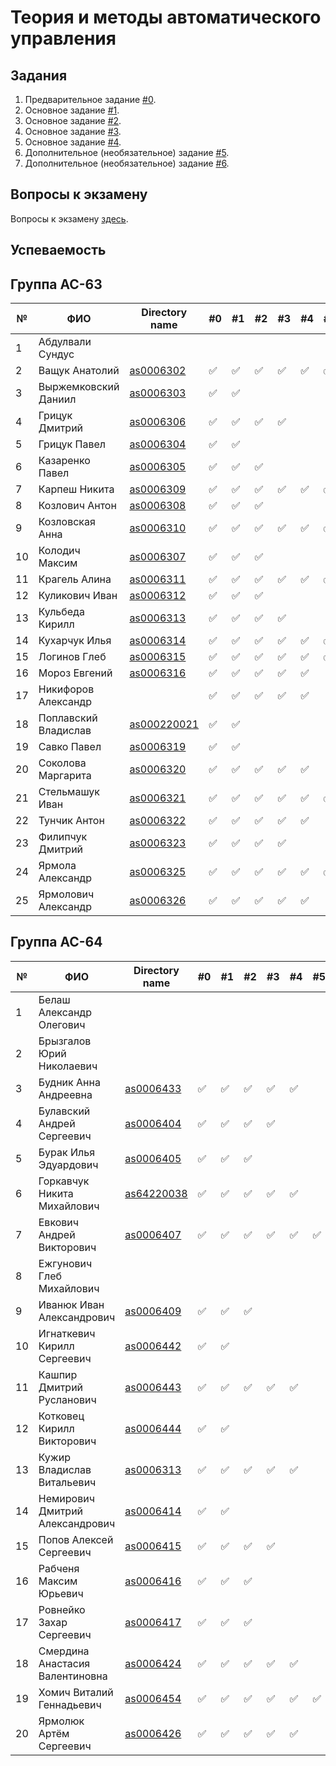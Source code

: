 # Теория и методы автоматического управления

## Задания

1. Предварительное задание [#0](./tasks/task_00/readme.md).
2. Основное задание [#1](./tasks/task_01/readme.md).
3. Основное задание [#2](./tasks/task_02/readme.md).
4. Основное задание [#3](./tasks/task_03/readme.md).
5. Основное задание [#4](./tasks/task_04/readme.md).
6. Дополнительное (необязательное) задание [#5](./tasks/task_05/readme.md).
7. Дополнительное (необязательное) задание [#6](./tasks/task_06/readme.md).

## Вопросы к экзамену

Вопросы к экзамену [здесь](./tasks/readme.md).

## Успеваемость

## Группа АС-63

| №  | ФИО                            | Directory name               | #0 | #1  | #2 | #3  | #4 | #5 | #6 | Рейтинг | Доклад |
|----|--------------------------------|------------------------------|----|-----|----|-----|----|----|----|---------|--------|
|1| Абдулвали Сундус|||||||||||
|2|Ващук Анатолий|[as0006302](./trunk/as0006302/)|:white_check_mark:|:white_check_mark:|:white_check_mark:|:white_check_mark:|:white_check_mark:|:white_check_mark:||||
|3|Выржемковский Даниил|[as0006303](./trunk/as0006303/)|:white_check_mark:|:white_check_mark:||||||||
|4|Грицук Дмитрий|[as0006306](./trunk/as0006306/)|:white_check_mark:|:white_check_mark:|:white_check_mark:|:white_check_mark:||||||
|5|Грицук Павел|[as0006304](./trunk/as0006304/)|:white_check_mark:|:white_check_mark:||||||||
|6|Казаренко Павел|[as0006305](./trunk/as0006305/)|:white_check_mark:|:white_check_mark:|:white_check_mark:|||||||
|7|Карпеш Никита|[as0006309](./trunk/as0006309/)|:white_check_mark:|:white_check_mark:|:white_check_mark:|:white_check_mark:|:white_check_mark:|:white_check_mark:|:white_check_mark:|||
|8|Козлович Антон|[as0006308](./trunk/as0006308/)|:white_check_mark:|:white_check_mark:|:white_check_mark:|||||||
|9|Козловская Анна|[as0006310](./trunk/as0006310/)|:white_check_mark:|:white_check_mark:|:white_check_mark:|:white_check_mark:|:white_check_mark:|:white_check_mark:||||
|10|Колодич Максим|[as0006307](./trunk/as0006307/)|:white_check_mark:|:white_check_mark:|:white_check_mark:|||||||
|11|Крагель Алина|[as0006311](./trunk/as0006311/)|:white_check_mark:|:white_check_mark:|:white_check_mark:|:white_check_mark:|:white_check_mark:|:white_check_mark:|:white_check_mark:|||
|12|Куликович Иван|[as0006312](./trunk/as0006312/)|:white_check_mark:|:white_check_mark:|:white_check_mark:|||||||
|13|Кульбеда Кирилл|[as0006313](trunk/as0006313)|:white_check_mark:|:white_check_mark:|:white_check_mark:|:white_check_mark:||||||
|14|Кухарчук Илья|[as0006314](trunk/as0006314)|:white_check_mark:|:white_check_mark:|:white_check_mark:|:white_check_mark:|:white_check_mark:|:white_check_mark:|:white_check_mark:|||
|15|Логинов Глеб|[as0006315](./trunk/as0006315/)|:white_check_mark:|:white_check_mark:|:white_check_mark:|:white_check_mark:|:white_check_mark:|:white_check_mark:|:white_check_mark:|||
|16|Мороз Евгений|[as0006316](./trunk/as0006316/)|:white_check_mark:|:white_check_mark:|:white_check_mark:|:white_check_mark:|:white_check_mark:|||||
|17|Никифоров Александр||:white_check_mark:|:white_check_mark:|:white_check_mark:|:white_check_mark:|:white_check_mark:|||||
|18|Поплавский Владислав|[as000220021](./trunk/as000220021/)|:white_check_mark:|:white_check_mark:||||||||
|19|Савко Павел|[as0006319](./trunk/as0006319/)|:white_check_mark:|:white_check_mark:||||||||||
|20|Соколова Маргарита|[as0006320](./trunk/as0006320/)|:white_check_mark:|:white_check_mark:|:white_check_mark:|:white_check_mark:|:white_check_mark:|||||||
|21|Стельмашук Иван|[as0006321](./trunk/as0006321/)|:white_check_mark:|:white_check_mark:|:white_check_mark:|:white_check_mark:|:white_check_mark:|:white_check_mark:||||||
|22|Тунчик Антон|[as0006322](./trunk/as0006322/)|:white_check_mark:|:white_check_mark:|:white_check_mark:|:white_check_mark:|:white_check_mark:|||||
|23|Филипчук Дмитрий|[as0006323](./trunk/as0006323/)|:white_check_mark:|:white_check_mark:|:white_check_mark:|:white_check_mark:||||||
|24|Ярмола Александр|[as0006325](./trunk/as0006325/)|:white_check_mark:|:white_check_mark:|:white_check_mark:|:white_check_mark:|:white_check_mark:|:white_check_mark:|:white_check_mark:|||
|25|Ярмолович Александр|[as0006326](./trunk/as0006326/)|:white_check_mark:|:white_check_mark:|:white_check_mark:|:white_check_mark:|:white_check_mark:|||||

## Группа АС-64

| №  | ФИО                            | Directory name               | #0 | #1  | #2 | #3  | #4 | #5 | #6 | Рейтинг | Доклад |
|----|--------------------------------|----------------------------- |----|-----|----|-----|----|----|----|---------|--------|
|1|Белаш Александр Олегович|||||||||||
|2|Брызгалов Юрий Николаевич|||||||||||
|3|Будник Анна Андреевна|[as0006433](./trunk/as0006433/)|:white_check_mark:|:white_check_mark:|:white_check_mark:|:white_check_mark:|:white_check_mark:|||||
|4|Булавский Андрей Сергеевич|[as0006404](./trunk/as0006404/)|:white_check_mark:|:white_check_mark:|:white_check_mark:|:white_check_mark:||||||
|5|Бурак Илья Эдуардович|[as0006405](./trunk/as0006405/)|:white_check_mark:|:white_check_mark:|:white_check_mark:|||||||
|6|Горкавчук Никита Михайлович|[as64220038](./trunk/as64220038/)|:white_check_mark:|:white_check_mark:|:white_check_mark:|:white_check_mark:|:white_check_mark:|||||
|7|Евкович Андрей Викторович|[as0006407](./trunk/as0006407/)|:white_check_mark:|:white_check_mark:|:white_check_mark:|:white_check_mark:|:white_check_mark:|:white_check_mark:||||
|8|Ежгунович Глеб Михайлович|||||||||||
|9|Иванюк Иван Александрович|[as0006409](./trunk/as0006409/)|:white_check_mark:|:white_check_mark:|:white_check_mark:||||||||
|10|Игнаткевич Кирилл Сергеевич|[as0006442](./trunk/as0006442)|:white_check_mark:|:white_check_mark:||||||||
|11|Кашпир Дмитрий Русланович|[as0006443](./trunk/as0006443/)|:white_check_mark:|:white_check_mark:|:white_check_mark:|:white_check_mark:|:white_check_mark:|||||
|12|Котковец Кирилл Викторович|[as0006444](./trunk/as0006444/)|:white_check_mark:|:white_check_mark:||||||||
|13|Кужир Владислав Витальевич|[as0006313](./trunk/as0006413/)|:white_check_mark:|:white_check_mark:|:white_check_mark:|:white_check_mark:|:white_check_mark:|||||
|14|Немирович Дмитрий Александрович|[as0006414](./trunk/as0006414/)|:white_check_mark:|:white_check_mark:||||||||
|15|Попов Алексей Сергеевич|[as0006415](./trunk/as0006415/)|:white_check_mark:|:white_check_mark:|:white_check_mark:|:white_check_mark:||||||
|16|Рабченя Максим Юрьевич|[as0006416](./trunk/as0006416/)|:white_check_mark:|:white_check_mark:|:white_check_mark:|||||||
|17|Ровнейко Захар Сергеевич|[as0006417](./trunk/as0006417/)|:white_check_mark:|:white_check_mark:|:white_check_mark:|||||||
|18|Смердина Анастасия Валентиновна|[as0006424](./trunk/as0006424/)|:white_check_mark:|:white_check_mark:|:white_check_mark:|:white_check_mark:|:white_check_mark:|||||
|19|Хомич Виталий Геннадьевич|[as0006454](./trunk/as0006454/)|:white_check_mark:|:white_check_mark:|:white_check_mark:|:white_check_mark:|:white_check_mark:|:white_check_mark:||||
|20|Ярмолюк Артём Сергеевич|[as0006426](./trunk/as0006426/)|:white_check_mark:|:white_check_mark:|:white_check_mark:|:white_check_mark:|:white_check_mark:|||||
